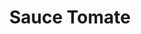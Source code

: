 ---
layout: recette
categories: [recettes]
hidden: false
lang: fr
sitemap: true
title: Sauce Tomate
type: condiment
recettes:
  Marinara:
    ingredients: 
      - nom: tomates
        qte: 700
        unite: gr
        variable: true
      - nom: oignon
        qte: 1
      - nom: ail
        qte: 6
        unite: gousses
      - nom: vin rouge
        qte: 100
        unite: mL
      - nom: vinaigre balsamique
      - nom: miel
        qte: 1
        unite: cuillère à café
      - nom: herbes
      - nom: sel
      - nom: laurier
    etapes:
      - label: "Préparation"
        details:
          - Faire revenir les oignons dans un filet d'huile d'olive
          - Émincer l'ail
          - L'ajouter aux oignons et le faire cuire quelques minutes
          - Ajouter les tomates concassées et la feuille de laurier
          - Mijoter 15 minutes
          - Ajouter le vin rouge, le miel, les herbes et le sel
          - Mijoter 10 minutes
          - Goûter, ajuster si besoin
          - Mijoter 10 minutes
          - Ajouter une cuillère à soupe de vinaigre balsamique
          - Retirer la feuille de laurier
          - Goûter, ajuster si besoin
          - Servir
notes:
  - En fonction de la consistance souhaitée, couvrir (ou pas) pendant la cuisson
  - Ne pas trop abuser sur les herbes
---